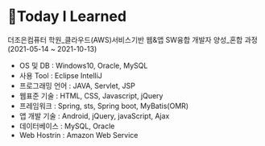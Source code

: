 # 🚩Today I Learned
더조은컴퓨터 학원_클라우드(AWS)서비스기반 웹&앱 SW융합 개발자 양성_혼합 과정(2021-05-14 ~ 2021-10-13)

- OS 및 DB : Windows10, Oracle, MySQL
- 사용 Tool : Eclipse IntelliJ
- 프로그래밍 언어 : JAVA, Servlet, JSP
- 웹표준 기술 : HTML, CSS, Javascript, jQuery
- 프레임워크 : Spring, sts, Spring boot, MyBatis(OMR)
- 앱 개발 기술 : Android, jQuery, javaScript, Ajax
- 데이터베이스 : MySQL, Oracle
- Web Hostrin : Amazon Web Service
